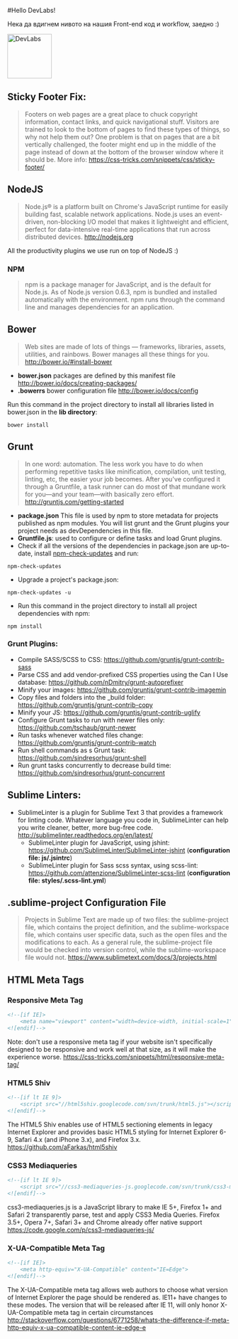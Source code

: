 #Hello DevLabs!

Нека да вдигнем нивото на нашия Front-end код и workflow, заедно :)

<img src="https://avatars0.githubusercontent.com/u/10864739?v=3&s=200" alt="DevLabs" width="100" />

## Sticky Footer Fix:
>Footers on web pages are a great place to chuck copyright information, contact links, and quick navigational stuff. Visitors are trained to look to the bottom of pages to find these types of things, so why not help them out? One problem is that on pages that are a bit vertically challenged, the footer might end up in the middle of the page instead of down at the bottom of the browser window where it should be.
More info: https://css-tricks.com/snippets/css/sticky-footer/

## NodeJS
>Node.js® is a platform built on Chrome's JavaScript runtime for easily building fast, scalable network applications. Node.js uses an event-driven, non-blocking I/O model that makes it lightweight and efficient, perfect for data-intensive real-time applications that run across distributed devices. http://nodejs.org

All the productivity plugins we use run on top of NodeJS :)

### NPM
>npm is a package manager for JavaScript, and is the default for Node.js. As of Node.js version 0.6.3, npm is bundled and installed automatically with the environment. npm runs through the command line and manages dependencies for an application.

## Bower
>Web sites are made of lots of things — frameworks, libraries, assets, utilities, and rainbows. Bower manages all these things for you. http://bower.io/#install-bower

- **bower.json** packages are defined by this manifest file http://bower.io/docs/creating-packages/
- **.bowerrs** bower configuration file http://bower.io/docs/config

Run this command in the project directory to install all libraries listed in bower.json in the **lib directory**:
```shell
bower install
```

## Grunt
>In one word: automation. The less work you have to do when performing repetitive tasks like minification, compilation, unit testing, linting, etc, the easier your job becomes. After you've configured it through a Gruntfile, a task runner can do most of that mundane work for you—and your team—with basically zero effort.
http://gruntjs.com/getting-started

- **package.json** This file is used by npm to store metadata for projects published as npm modules. You will list grunt and the Grunt plugins your project needs as devDependencies in this file.
- **Gruntfile.js**: used to configure or define tasks and load Grunt plugins.
- Check if all the versions of the dependencies in package.json are up-to-date, install [npm-check-updates](https://www.npmjs.com/package/npm-check-updates) and run:
```shell
npm-check-updates
```
- Upgrade a project's package.json:
```shell
npm-check-updates -u
```
- Run this command in the project directory to install all project dependencies with npm:
```shell
npm install
```

### Grunt Plugins:
- Compile SASS/SCSS to CSS: https://github.com/gruntjs/grunt-contrib-sass
- Parse CSS and add vendor-prefixed CSS properties using the Can I Use database: https://github.com/nDmitry/grunt-autoprefixer
- Minify your images: https://github.com/gruntjs/grunt-contrib-imagemin
- Copy files and folders into the _build folder: https://github.com/gruntjs/grunt-contrib-copy
- Minify your JS: https://github.com/gruntjs/grunt-contrib-uglify
- Configure Grunt tasks to run with newer files only: https://github.com/tschaub/grunt-newer
- Run tasks whenever watched files change: https://github.com/gruntjs/grunt-contrib-watch
- Run shell commands as s Grunt task: https://github.com/sindresorhus/grunt-shell
- Run grunt tasks concurrently to decrease build time: https://github.com/sindresorhus/grunt-concurrent

## Sublime Linters:
- SublimeLinter is a plugin for Sublime Text 3 that provides a framework for linting code. Whatever language you code in, SublimeLinter can help you write cleaner, better, more bug-free code. http://sublimelinter.readthedocs.org/en/latest/
  - SublimeLinter plugin for JavaScript, using jshint: https://github.com/SublimeLinter/SublimeLinter-jshint (**configuration file: js/.jsintrc**)
  - SublimeLinter plugin for Sass scss syntax, using scss-lint: https://github.com/attenzione/SublimeLinter-scss-lint (**configuration file: styles/.scss-lint.yml**)

## .sublime-project Configuration File
>Projects in Sublime Text are made up of two files: the sublime-project file, which contains the project definition, and the sublime-workspace file, which contains user specific data, such as the open files and the modifications to each.
As a general rule, the sublime-project file would be checked into version control, while the sublime-workspace file would not. https://www.sublimetext.com/docs/3/projects.html

## HTML Meta Tags
### Responsive Meta Tag
```html
<!--[if IE]>
    <meta name="viewport" content="width=device-width, initial-scale=1" />
<![endif]-->
```

Note: don't use a responsive meta tag if your website isn't specifically designed to be responsive and work well at that size, as it will make the experience worse. https://css-tricks.com/snippets/html/responsive-meta-tag/

### HTML5 Shiv
```html
<!--[if lt IE 9]>
    <script src="//html5shiv.googlecode.com/svn/trunk/html5.js"></script>
<![endif]-->
```

The HTML5 Shiv enables use of HTML5 sectioning elements in legacy Internet Explorer and provides basic HTML5 styling for Internet Explorer 6-9, Safari 4.x (and iPhone 3.x), and Firefox 3.x. https://github.com/aFarkas/html5shiv

### CSS3 Mediaqueries
```html
<!--[if lt IE 9]>
    <script src="//css3-mediaqueries-js.googlecode.com/svn/trunk/css3-mediaqueries.js"></script>
<![endif]-->
```

css3-mediaqueries.js is a JavaScript library to make IE 5+, Firefox 1+ and Safari 2 transparently parse, test and apply CSS3 Media Queries. Firefox 3.5+, Opera 7+, Safari 3+ and Chrome already offer native support https://code.google.com/p/css3-mediaqueries-js/

### X-UA-Compatible Meta Tag
```html
<!--[if IE]>
    <meta http-equiv="X-UA-Compatible" content="IE=Edge">
<![endif]-->
```

The X-UA-Compatible meta tag allows web authors to choose what version of Internet Explorer the page should be rendered as. IE11+ have changes to these modes. The version that will be released after IE 11, will only honor X-UA-Compatible meta tag in certain circumstances http://stackoverflow.com/questions/6771258/whats-the-difference-if-meta-http-equiv-x-ua-compatible-content-ie-edge-e

